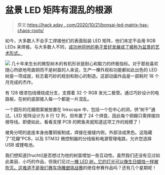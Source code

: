 # 盆景 LED 矩阵有混乱的根源

> 原文:[https://hack aday . com/2020/10/21/bonsai-led-matrix-has-chaos-roots/](https://hackaday.com/2020/10/21/bonsai-led-matrix-has-chaotic-roots/)

如今，大多数人不会手工焊接他们的表面贴装 LED 矩阵，他们肯定不会用 RGB LEDs 来焊接。与大多数人不同，[成功地将他的电子爱好发展成了被称为盆景的艺术形式。](https://25120.org/post/laurelin/)

[![](../Images/ca5a48f0beae9a1a1a2570ad2e2cdab2.png)](https://hackaday.com/wp-content/uploads/2020/10/bonsai-tree-led-PCB-Jonas-Ruchti-25120-org.jpg) 几十年来生长的微型树木的有机形状是耐心和毅力的终极指标。对于那些喜欢随心所欲地弯曲铜而不是树苗的人来说，生产一棵外观和功能都如此出色的 LED 树是一项成就，标志着巧妙的规划和耐心的制造。这部动画作品是一部耗时 18 个月完成的杰作。

有 128 根漆包线缠绕成分支，支撑着 32 个 RGB 发光二极管。通过巧妙设计的电路板，在树的底部接入每一个都是一片混乱。

一个圆形的花瓣图案被放置在 Inkscape 中，包括一个在中心的洞，供“树干”通过。LED 矩阵设计为 8 行 12 列，但布置了 24 个焊盘，因此每个铜瓣只需焊接四根导线。即便如此，看看支撑 PCB 的鳄鱼夹就知道这项工作的规模了！

棱角分明的底座本身由覆铜板制成，焊接在接缝内侧，外部涂成黑色。这隐藏了“花瓣”PCB，以及 STM32 微控制器的分线板和电源管理电路，允许您选择 USB 或锂电池。

我们想知道[fruchti]是否想过为他的树苗增加一些互动性。虽然我们还没有见过如此美丽、小巧的作品，但我们见过[一棵 LED 树，它的灯光可以像生日蜡烛一样被吹灭。这难道不是我们](https://hackaday.com/2019/12/11/a-tree-of-leds-that-blows-out-like-a-candle/)[赛车场雕塑挑战赛](https://hackaday.io/contest/174093-2020-circuit-sculpture-challenge)的绝佳参赛作品吗？还有几个星期呢！